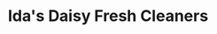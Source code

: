 ---
title: "Ida's Daisy Fresh Cleaners"
url: /gladstone/idas-daisy-fresh-cleaners/
shop: Wäscherei
---